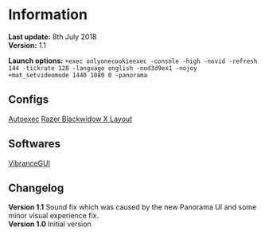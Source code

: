 # Information
**Last update:** 8th July 2018  
**Version:** 1.1  

**Launch options:** 
`+exec onlyonecookieexec -console -high -novid -refresh 144 -tickrate 128 -language english -nod3d9ex1 -nojoy +mat_setvideomode 1440 1080 0 -panorama`

## Configs
[Autoexec](https://github.com/OnlyOneCookie/Game-Configurations/blob/master/Files/onlyonecookieexec.cfg)
[Razer Blackwidow X Layout](https://github.com/OnlyOneCookie/Game-Configurations/blob/master/Files/csgo.RazerSynapse)

## Softwares
[VibranceGUI](https://vibrancegui.com/)

## Changelog
**Version 1.1** Sound fix which was caused by the new Panorama UI and some minor visual experience fix.  
**Version 1.0** Initial version